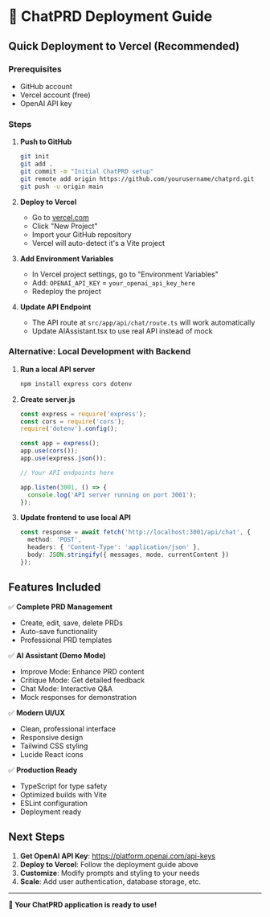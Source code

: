 # 🚀 ChatPRD Deployment Guide

## Quick Deployment to Vercel (Recommended)

### Prerequisites
- GitHub account
- Vercel account (free)
- OpenAI API key

### Steps

1. **Push to GitHub**
   ```bash
   git init
   git add .
   git commit -m "Initial ChatPRD setup"
   git remote add origin https://github.com/yourusername/chatprd.git
   git push -u origin main
   ```

2. **Deploy to Vercel**
   - Go to [vercel.com](https://vercel.com)
   - Click "New Project"
   - Import your GitHub repository
   - Vercel will auto-detect it's a Vite project

3. **Add Environment Variables**
   - In Vercel project settings, go to "Environment Variables"
   - Add: `OPENAI_API_KEY` = `your_openai_api_key_here`
   - Redeploy the project

4. **Update API Endpoint**
   - The API route at `src/app/api/chat/route.ts` will work automatically
   - Update AIAssistant.tsx to use real API instead of mock

### Alternative: Local Development with Backend

1. **Run a local API server**
   ```bash
   npm install express cors dotenv
   ```

2. **Create server.js**
   ```javascript
   const express = require('express');
   const cors = require('cors');
   require('dotenv').config();
   
   const app = express();
   app.use(cors());
   app.use(express.json());
   
   // Your API endpoints here
   
   app.listen(3001, () => {
     console.log('API server running on port 3001');
   });
   ```

3. **Update frontend to use local API**
   ```typescript
   const response = await fetch('http://localhost:3001/api/chat', {
     method: 'POST',
     headers: { 'Content-Type': 'application/json' },
     body: JSON.stringify({ messages, mode, currentContent })
   });
   ```

## Features Included

✅ **Complete PRD Management**
- Create, edit, save, delete PRDs
- Auto-save functionality
- Professional PRD templates

✅ **AI Assistant (Demo Mode)**
- Improve Mode: Enhance PRD content
- Critique Mode: Get detailed feedback  
- Chat Mode: Interactive Q&A
- Mock responses for demonstration

✅ **Modern UI/UX**
- Clean, professional interface
- Responsive design
- Tailwind CSS styling
- Lucide React icons

✅ **Production Ready**
- TypeScript for type safety
- Optimized builds with Vite
- ESLint configuration
- Deployment ready

## Next Steps

1. **Get OpenAI API Key**: https://platform.openai.com/api-keys
2. **Deploy to Vercel**: Follow the deployment guide above
3. **Customize**: Modify prompts and styling to your needs
4. **Scale**: Add user authentication, database storage, etc.

---

**🎉 Your ChatPRD application is ready to use!**
